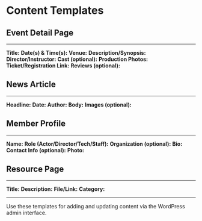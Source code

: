 # Content Templates

## Event Detail Page
---
**Title:**
**Date(s) & Time(s):**
**Venue:**
**Description/Synopsis:**
**Director/Instructor:**
**Cast (optional):**
**Production Photos:**
**Ticket/Registration Link:**
**Reviews (optional):**

## News Article
---
**Headline:**
**Date:**
**Author:**
**Body:**
**Images (optional):**

## Member Profile
---
**Name:**
**Role (Actor/Director/Tech/Staff):**
**Organization (optional):**
**Bio:**
**Contact Info (optional):**
**Photo:**

## Resource Page
---
**Title:**
**Description:**
**File/Link:**
**Category:**

---

Use these templates for adding and updating content via the WordPress admin interface.
